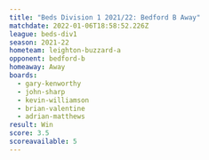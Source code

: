 ```yaml
---
title: "Beds Division 1 2021/22: Bedford B Away"
matchdate: 2022-01-06T18:58:52.226Z
league: beds-div1
season: 2021-22
hometeam: leighton-buzzard-a
opponent: bedford-b
homeaway: Away
boards:
  - gary-kenworthy
  - john-sharp
  - kevin-williamson
  - brian-valentine
  - adrian-matthews
result: Win
score: 3.5
scoreavailable: 5
---
```

